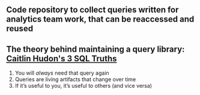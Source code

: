 ## Code repository to collect queries written for analytics team work, that can be reaccessed and reused
## The theory behind maintaining a query library: [Caitlin Hudon's 3 SQL Truths](https://caitlinhudon.com/2018/11/28/git-sql-together/)
 1. You will *always* need that query again
 2. Queries are living artifacts that change over time
 3. If it’s useful to you, it’s useful to others (and vice versa)
 
